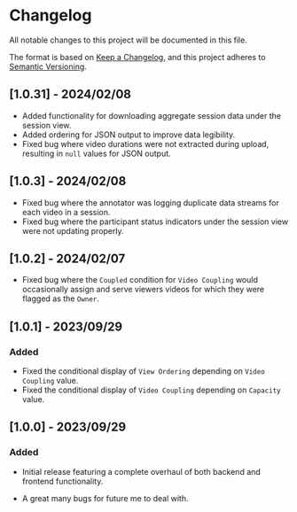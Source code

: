 # Changelog

All notable changes to this project will be documented in this file.

The format is based on [Keep a Changelog](https://keepachangelog.com/en/1.0.0/), and this project adheres to [Semantic Versioning](https://semver.org/spec/v2.0.0.html).

## [1.0.31] - 2024/02/08

- Added functionality for downloading aggregate session data under the session view.
- Added ordering for JSON output to improve data legibility.
- Fixed bug where video durations were not extracted during upload, resulting in `null` values for JSON output.

## [1.0.3] - 2024/02/08

- Fixed bug where the annotator was logging duplicate data streams for each video in a session.
- Fixed bug where the participant status indicators under the session view were not updating properly.

## [1.0.2] - 2024/02/07

- Fixed bug where the `Coupled` condition for `Video Coupling` would occasionally assign and serve viewers videos for which they were flagged as the `Owner`.

## [1.0.1] - 2023/09/29

### Added

- Fixed the conditional display of `View Ordering` depending on `Video Coupling` value.
- Fixed the conditional display of `Video Coupling` depending on `Capacity` value.

## [1.0.0] - 2023/09/29

### Added

- Initial release featuring a complete overhaul of both backend and frontend functionality.

- A great many bugs for future me to deal with.
